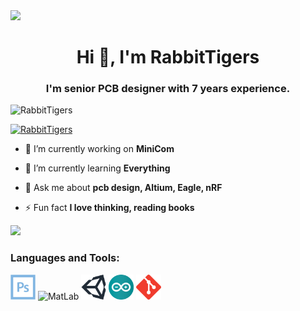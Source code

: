 <img src="python-blogn-banner2.png">
<h1 align="center">Hi 👋, I'm RabbitTigers</h1>
<h3 align="center">I'm senior PCB designer with 7 years experience.</h3>
<p align="left"> <img src="https://komarev.com/ghpvc/?username=RabbitTigers&label=Profile%20views&color=0e75b6&style=flat" alt="RabbitTigers" /> </p>

<p align="left"> <a href="https://github.com/ryo-ma/github-profile-trophy"><img src="https://github-profile-trophy.vercel.app/?username=RabbitTigers&theme=" alt="RabbitTigers" /></a> </p>

- 🔭 I’m currently working on **MiniCom**
- 🌱 I’m currently learning **Everything**
- 💬 Ask me about **pcb design, Altium, Eagle, nRF**

- ⚡ Fun fact **I love thinking, reading books**

<div> <a href="https://github.com/RabbitTigers" target="_blank"><img src="https://img.shields.io/badge/GitHub-100000?style=for-the-badge&logo=github&logoColor=white" target="_blank"></a>
</div><h3 align="left">Languages and Tools:</h3>
<p align="left">
<img src="https://raw.githubusercontent.com/teamedwardforever/Readme-Generator/71f25dd8b98329b168142a6b782a107b75eab178/svg/Skills/Software/photoshop-line.svg" alt="Photoshop" width="40" height="40"/>
<img src="https://dl.dropboxusercontent.com/s/6e7hk06wzjp3j52/Matlab_Logo.png" alt="MatLab" width="40" height="40"/>
<img src="https://raw.githubusercontent.com/teamedwardforever/Readme-Generator/71f25dd8b98329b168142a6b782a107b75eab178/svg/Skills/Engines/unity3d-icon.svg" alt="Unity" width="40" height="40"/>
<img src="https://raw.githubusercontent.com/teamedwardforever/Readme-Generator/71f25dd8b98329b168142a6b782a107b75eab178/svg/Skills/Other/arduino-1.svg" alt="Arduino" width="40" height="40"/>
<img src="https://raw.githubusercontent.com/teamedwardforever/Readme-Generator/71f25dd8b98329b168142a6b782a107b75eab178/svg/Skills/Other/git-scm-icon.svg" alt="Git" width="40" height="40"/>
</p>
